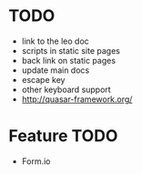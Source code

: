 # TODO

* link to the leo doc
* scripts in static site pages
* back link on static pages
* update main docs
* escape key
* other keyboard support
* http://quasar-framework.org/

# Feature TODO

* Form.io


